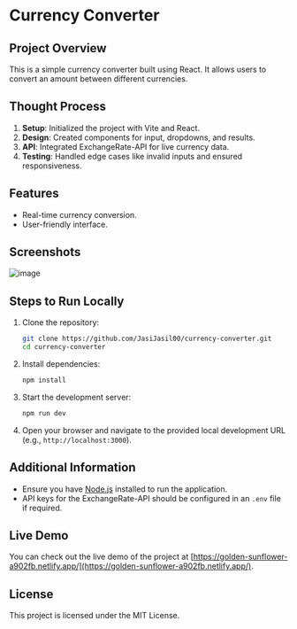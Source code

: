 
# Currency Converter

## Project Overview
This is a simple currency converter built using React. It allows users to convert an amount between different currencies.

## Thought Process
1. **Setup**: Initialized the project with Vite and React.
2. **Design**: Created components for input, dropdowns, and results.
3. **API**: Integrated ExchangeRate-API for live currency data.
4. **Testing**: Handled edge cases like invalid inputs and ensured responsiveness.

## Features
- Real-time currency conversion.
- User-friendly interface.

## Screenshots
![image](https://github.com/user-attachments/assets/2b20925f-11b2-445a-ae50-e1f2ad28bb8a)

## Steps to Run Locally
1. Clone the repository:
   ```bash
   git clone https://github.com/JasiJasil00/currency-converter.git
   cd currency-converter
   ```

2. Install dependencies:
   ```bash
   npm install
   ```

3. Start the development server:
   ```bash
   npm run dev
   ```

4. Open your browser and navigate to the provided local development URL (e.g., `http://localhost:3000`).

## Additional Information
- Ensure you have [Node.js](https://nodejs.org/) installed to run the application.
- API keys for the ExchangeRate-API should be configured in an `.env` file if required.

## Live Demo
You can check out the live demo of the project at [https://golden-sunflower-a902fb.netlify.app/](https://golden-sunflower-a902fb.netlify.app/).

## License
This project is licensed under the MIT License.

